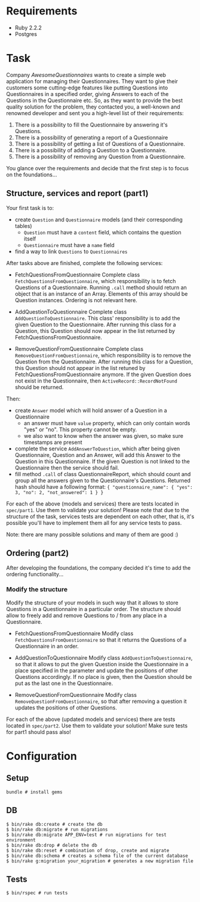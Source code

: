 # Requirements

- Ruby 2.2.2
- Postgres

# Task
Company _AwesomeQuestionnaires_ wants to create a simple web application for managing their Questionnaires.
They want to give their customers some cutting-edge features like putting Questions into Questionnaires
in a specified order, giving Answers to each of the Questions in the Questionnaire etc.
So, as they want to provide the best quality solution for the problem, they contacted you, a well-known and
renowned developer and sent you a high-level list of their requirements:

1. There is a possibility to fill the Questionnaire by answering it's Questions.
1. There is a possibility of generating a report of a Questionnaire
1. There is a possibility of getting a list of Questions of a Questionnaire.
1. There is a possibility of adding a Question to a Questionnaire.
1. There is a possibility of removing any Question from a Questionnaire.

You glance over the requirements and decide that the first step is to focus on the foundations...

## Structure, services and report (part1)

Your first task is to:
* create `Question` and `Questionnaire` models (and their corresponding tables)
  * `Question` must have a `content` field, which contains the question itself
  * `Questionnaire` must have a `name` field
* find a way to link `Questions` to `Questionnaires`

After tasks above are finished, complete the following services:
* FetchQuestionsFromQuestionnaire
Complete class `FetchQuestionsFromQuestionnaire`, which responsibility is to fetch Questions of a Questionnaire.
Running `.call` method should return an object that is an instance of an Array.
Elements of this array should be Question instances. Ordering is not relevant here.

* AddQuestionToQuestionnaire
Complete class `AddQuestionToQuestionnaire`. This class' responsibility is to add the given Question
to the Questionnaire. After running this class for a Question, this Question should now appear
in the list returned by FetchQuestionsFromQuestionnaire.

* RemoveQuestionFromQuestionnaire
Complete class `RemoveQuestionFromQuestionnaire`, which responsibility is to remove
the Question from the Questionnaire. After running this class for a Question, this Question should not appear
in the list retuned by FetchQuestionsFromQuestionnaire anymore. If the given Question does not exist in the Questionnaire,
then `ActiveRecord::RecordNotFound` should be returned.

Then:
* create `Answer` model which will hold answer of a Question in a Questionnaire
  * an answer must have `value` property, which can only contain words "yes" or "no". This property cannot be empty.
  * we also want to know when the answer was given, so make sure timestamps are present
* complete the service `AddAnswerToQuestion`, which after being given Questionnaire, Question and an Answer, will
  add this Answer to the Question in this Questionnaire. If the given Question is not linked to the Questionnaire
  then the service should fail.
* fill method `.call` of class QuestionnaireReport, which should count and group all the answers given
  to the Questionnaire's Questions. Returned hash should have a following format:
  `{ "questionnaire_name": { "yes": 3, "no": 2, "not_answered": 1 } }`

For each of the above (models and services) there are tests located in `spec/part1`. Use them to validate your solution!
Please note that due to the structure of the task, services tests are dependent on each other, that is, it's possible
you'll have to implement them all for any service tests to pass.

Note: there are many possible solutions and many of them are good :)

## Ordering (part2)

After developing the foundations, the company decided it's time to add the ordering functionality...

### Modify the structure
Modify the structure of your models in such way that it allows to store Questions in a Questionnaire in a particular order.
The structure should allow to freely add and remove Questions to / from any place in a Questionnaire.

* FetchQuestionsFromQuestionnaire
Modify class `FetchQuestionsFromQuestionnaire` so that it returns the Questions of a Questionnaire in
an order.

* AddQuestionToQuestionnaire
Modify class `AddQuestionToQuestionnaire`, so that it allows to put the given Question
inside the Questionnaire in a place specified in the parameter and update the positions of other Questions accordingly.
If no place is given, then the Question should be put as the last one in the Questionnaire.

* RemoveQuestionFromQuestionnaire
Modify class `RemoveQuestionFromQuestionnaire`, so that after removing a question it updates the positions
of other Questions.

For each of the above (updated models and services) there are tests located in `spec/part2`. Use them to validate your solution!
Make sure tests for part1 should pass also!

# Configuration

## Setup
```
bundle # install gems
```

## DB
```
$ bin/rake db:create # create the db
$ bin/rake db:migrate # run migrations
$ bin/rake db:migrate APP_ENV=test # run migrations for test environment
$ bin/rake db:drop # delete the db
$ bin/rake db:reset # combination of drop, create and migrate
$ bin/rake db:schema # creates a schema file of the current database
$ bin/rake g:migration your_migration # generates a new migration file
```

## Tests
```
$ bin/rspec # run tests
```
